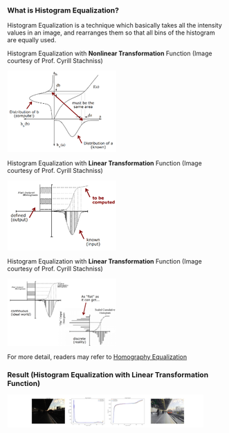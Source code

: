 ### What is Histogram Equalization?

Histogram Equalization is a technique which basically takes all the intensity values in an image, and rearranges them so that all bins of the histogram are equally used.

Histogram Equalization with **Nonlinear Transformation** Function (Image courtesy of Prof. Cyrill Stachniss)

<img src="https://github.com/YANG-SOBER/Standard_Histogram_Equalization/blob/main/hist_equal_nonlinear.png" width=50% height=50%>

Histogram Equalization with **Linear Transformation** Function (Image courtesy of Prof. Cyrill Stachniss)

<img src="https://github.com/YANG-SOBER/Standard_Histogram_Equalization/blob/main/hist_equal_linear.png" width=50% height=50%>

Histogram Equalization with **Linear Transformation** Function (Image courtesy of Prof. Cyrill Stachniss)

<img src="https://github.com/YANG-SOBER/Standard_Histogram_Equalization/blob/main/hist_equal_reality.png" width=50% height=50%>

For more detail, readers may refer to [Homography Equalization](https://www.ipb.uni-bonn.de/html/teaching/photo12-2021/2021-pho1-04-img-histo-2-transformations.pptx.pdf)

### Result (Histogram Equalization with Linear Transformation Function)

<img src="https://github.com/YANG-SOBER/Standard_Histogram_Equalization/blob/main/hist_equal_1st_night.jpeg" width=90% height=90%>
